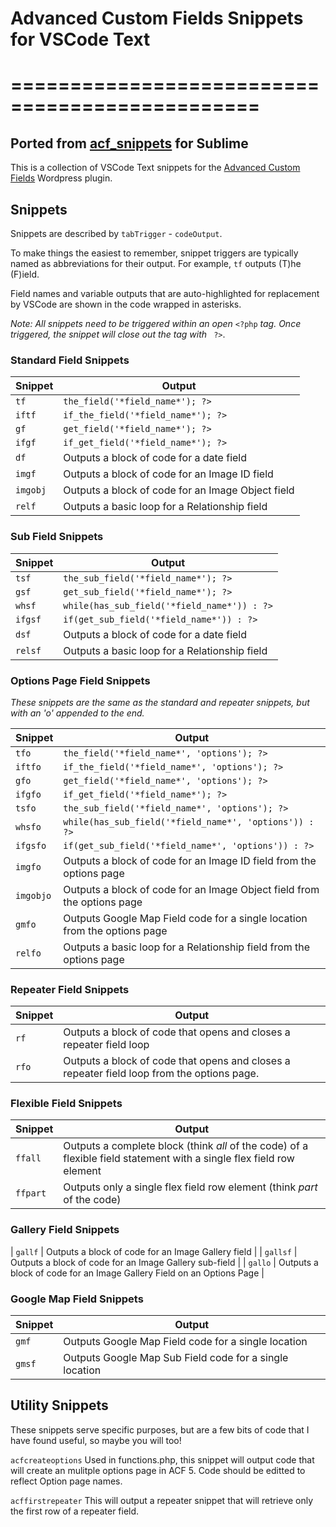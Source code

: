 # Advanced Custom Fields Snippets for VSCode Text
# ===============================================

## Ported from [acf_snippets](https://github.com/baerkins/acf_snippets) for Sublime

This is a collection of VSCode Text snippets for the [Advanced Custom Fields](http://www.advancedcustomfields.com/) Wordpress plugin.


## Snippets

Snippets are described by `tabTrigger` - `codeOutput`.

To make things the easiest to remember, snippet triggers are typically named as abbreviations for their output. For example, `tf` outputs (T)he (F)ield.

Field names and variable outputs that are auto-highlighted for replacement by VSCode are shown in the code wrapped in asterisks.

*Note: All snippets need to be triggered within an open* `<?php` *tag. Once triggered, the snippet will close out the tag with* ` ?>`.

### Standard Field Snippets
|Snippet|Output|
|-------|------|
| `tf` | `the_field('*field_name*'); ?>` |
| `iftf` | `if_the_field('*field_name*'); ?>` |
| `gf` | `get_field('*field_name*'); ?>` |
| `ifgf` | `if_get_field('*field_name*'); ?>` |
| `df` | Outputs a block of code for a date field |
| `imgf` | Outputs a block of code for an Image ID field |
| `imgobj` | Outputs a block of code for an Image Object field |
| `relf` | Outputs a basic loop for a Relationship field |


### Sub Field Snippets
|Snippet|Output|
|-------|------|
| `tsf` | `the_sub_field('*field_name*'); ?>` |
| `gsf` | `get_sub_field('*field_name*'); ?>` |
| `whsf` | `while(has_sub_field('*field_name*')) : ?>` |
| `ifgsf` | `if(get_sub_field('*field_name*')) : ?>` |
| `dsf` | Outputs a block of code for a date field |
| `relsf` | Outputs a basic loop for a Relationship field |


### Options Page Field Snippets
*These snippets are the same as the standard and repeater snippets, but with an 'o' appended to the end.*

|Snippet|Output|
|-------|------|
| `tfo` | `the_field('*field_name*', 'options'); ?>` |
| `iftfo` | `if_the_field('*field_name*', 'options'); ?>` |
| `gfo` | `get_field('*field_name*', 'options'); ?>` |
| `ifgfo` | `if_get_field('*field_name*'); ?>` |
| `tsfo` | `the_sub_field('*field_name*', 'options'); ?>` |
| `whsfo` | `while(has_sub_field('*field_name*', 'options')) : ?>` |
| `ifgsfo` | `if(get_sub_field('*field_name*', 'options')) : ?>` |
| `imgfo` | Outputs a block of code for an Image ID field from the options page |
| `imgobjo` | Outputs a block of code for an Image Object field from the options page |
| `gmfo` | Outputs Google Map Field code for a single location from the options page |
| `relfo` | Outputs a basic loop for a Relationship field from the options page |

### Repeater Field Snippets
|Snippet|Output|
|-------|------|
| `rf` | Outputs a block of code that opens and closes a repeater field loop |
| `rfo` | Outputs a block of code that opens and closes a repeater field loop from the options page. |

### Flexible Field Snippets
|Snippet|Output|
|-------|------|
| `ffall` | Outputs a complete block (think _all_ of the code) of a flexible field statement with a single flex field row element |
| `ffpart` | Outputs only a single flex field row element (think _part_ of the code) |

### Gallery Field Snippets
| `gallf` | Outputs a block of code for an Image Gallery field |
| `gallsf` | Outputs a block of code for an Image Gallery sub-field |
| `gallo` | Outputs a block of code for an Image Gallery Field on an Options Page |

### Google Map Field Snippets
|Snippet|Output|
|-------|------|
| `gmf` | Outputs Google Map Field code for a single location |
| `gmsf` | Outputs Google Map Sub Field code for a single location |

## Utility Snippets
These snippets serve specific purposes, but are a few bits of code that I have found useful, so maybe you will too!

`acfcreateoptions`
Used in functions.php, this snippet will output code that will create an mulitple options page in ACF 5. Code should be editted to reflect Option page names.

`acffirstrepeater`
This will output a repeater snippet that will retrieve only the first row of a repeater field.

